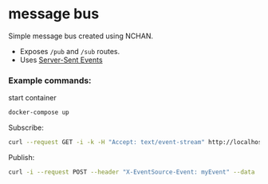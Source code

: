 # message bus

Simple message bus created using NCHAN.

- Exposes `/pub` and `/sub` routes.
- Uses [Server-Sent Events](https://www.w3.org/TR/eventsource/)

### Example commands:

start container

```sh
docker-compose up
```

Subscribe:

```sh
curl --request GET -i -k -H "Accept: text/event-stream" http://localhost:8080/sub
```

Publish:
```sh
curl -i --request POST --header "X-EventSource-Event: myEvent" --data '{"message": "some message"}' http://localhost:8080/pub
```

